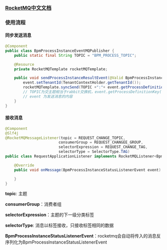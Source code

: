 ###  [RocketMQ中文文档](https://rocketmq.apache.org/zh/docs/)

### 使用流程

#### 同步发送消息

```java
@Component
public class BpmProcessInstanceEventMQPublisher {
    public static final String TOPIC = "BPM_PROCESS_TOPIC";

    @Resource
    private RocketMQTemplate rocketMQTemplate;

    public void sendProcessInstanceResultEvent(@Valid BpmProcessInstanceStatusEvent event) {
        event.setTenantId(TenantContextHolder.getTenantId());
        rocketMQTemplate.syncSend(TOPIC +":"+ event.getProcessDefinitionKey(), event);
        // TOPIC为交主题相当于rabbit交换机，event.getProcessDefinitionKey()为标签，相当于rabbit消息队列队列
        // event 为发送消息的内容
    }
}
```

#### 接收消息

```java
@Component
@Slf4j
@RocketMQMessageListener(topic = REQUEST_CHANGE_TOPIC,
                        consumerGroup = REQUEST_CHANGEE_GROUP,
                        selectorExpression = REQUEST_CHANGE_TAG,
                        selectorType = SelectorType.TAG)
public class RequestApplicationListener implements RocketMQListener<BpmProcessInstanceStatusListenerEvent> {

    @Override
    public void onMessage(BpmProcessInstanceStatusListenerEvent event) {

    }
}
```

**topic**: 主题

**consumerGroup**：消费者组

**selectorExpression**：主题的下一级分类标签

**selectorType**: 消息以标签接收，只接收标签相同的数据

**BpmProcessInstanceStatusListenerEvent**：rocketmq会自动将传入的消息反序列化为BpmProcessInstanceStatusListenerEvent

